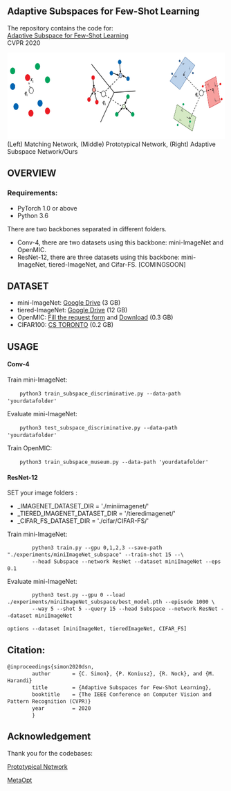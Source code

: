 
## Adaptive Subspaces for Few-Shot Learning

The repository contains the code for:
<br/>
[Adaptive Subspace for Few-Shot Learning](http://openaccess.thecvf.com/content_CVPR_2020/papers/Simon_Adaptive_Subspaces_for_Few-Shot_Learning_CVPR_2020_paper.pdf)
<br/>
CVPR 2020

<img src="https://raw.githubusercontent.com/chrysts/chrysts.github.io/master/images/psn.jpg" width="700" height="200" />
(Left) Matching Network, (Middle) Prototypical Network, (Right) Adaptive Subspace Network/Ours

## OVERVIEW

### Requirements:
- PyTorch 1.0 or above
- Python 3.6

There are two backbones separated in different folders. 
- Conv-4, there are two datasets using this backbone: mini-ImageNet and OpenMIC. 
- ResNet-12, there are three datasets using this backbone: mini-ImageNet, tiered-ImageNet, and Cifar-FS. [COMINGSOON]


## DATASET
- mini-ImageNet: [Google Drive](https://drive.google.com/file/d/1HkgrkAwukzEZA0TpO7010PkAOREb2Nuk) (3 GB)
- tiered-ImageNet: [Google Drive](https://drive.google.com/file/d/1g1aIDy2Ar_MViF2gDXFYDBTR-HYecV07) (12 GB)
- OpenMIC: [Fill the request form](http://users.cecs.anu.edu.au/~koniusz/openmic-dataset#openmic_req) and [Download](http://users.cecs.anu.edu.au/~koniusz/openmic-dataset/data/openmic_dsn_fewshot.zip) (0.3 GB)
- CIFAR100: [CS TORONTO](https://www.cs.toronto.edu/~kriz/cifar-100-python.tar.gz) (0.2 GB)

## USAGE


#### Conv-4

Train mini-ImageNet:

```     python3 train_subspace_discriminative.py --data-path 'yourdatafolder' ```

Evaluate mini-ImageNet:

```     python3 test_subspace_discriminative.py --data-path 'yourdatafolder' ```


Train OpenMIC:

```     python3 train_subspace_museum.py --data-path 'yourdatafolder'  ```


#### ResNet-12

SET your image folders :
- _IMAGENET_DATASET_DIR = './miniimagenet/'
- _TIERED_IMAGENET_DATASET_DIR = '/tieredimagenet/' 
- _CIFAR_FS_DATASET_DIR = './cifar/CIFAR-FS/'



Train mini-ImageNet:

```
        python3 train.py --gpu 0,1,2,3 --save-path "./experiments/miniImageNet_subspace" --train-shot 15 --\
        --head Subspace --network ResNet --dataset miniImageNet --eps 0.1
```

Evaluate mini-ImageNet:

```
        python3 test.py --gpu 0 --load ./experiments/miniImageNet_subspace/best_model.pth --episode 1000 \
        --way 5 --shot 5 --query 15 --head Subspace --network ResNet --dataset miniImageNet
```

```
options --dataset [miniImageNet, tieredImageNet, CIFAR_FS]
```



## Citation:

```
@inproceedings{simon2020dsn,
        author       = {C. Simon}, {P. Koniusz}, {R. Nock}, and {M. Harandi}
        title        = {Adaptive Subspaces for Few-Shot Learning},
        booktitle    = {The IEEE Conference on Computer Vision and Pattern Recognition (CVPR)}
        year         = 2020
        }
```      




## Acknowledgement
Thank you for the codebases:

[Prototypical Network](https://github.com/jakesnell/prototypical-networks)

[MetaOpt](https://github.com/kjunelee/MetaOptNet)




 
